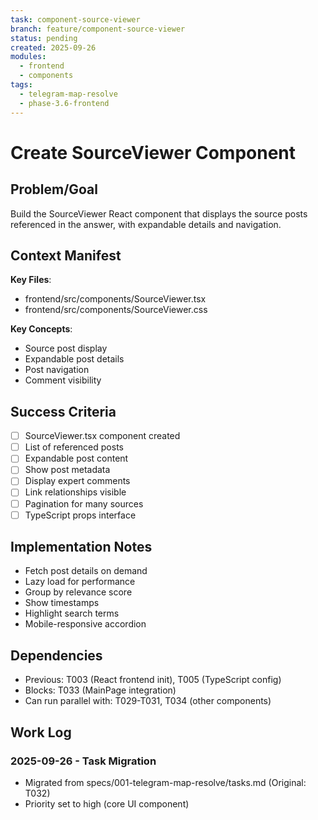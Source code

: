 ```yaml
---
task: component-source-viewer
branch: feature/component-source-viewer
status: pending
created: 2025-09-26
modules:
  - frontend
  - components
tags:
  - telegram-map-resolve
  - phase-3.6-frontend
---
```


# Create SourceViewer Component

## Problem/Goal
Build the SourceViewer React component that displays the source posts referenced in the answer, with expandable details and navigation.

## Context Manifest
**Key Files**:
- frontend/src/components/SourceViewer.tsx
- frontend/src/components/SourceViewer.css

**Key Concepts**:
- Source post display
- Expandable post details
- Post navigation
- Comment visibility

## Success Criteria
- [ ] SourceViewer.tsx component created
- [ ] List of referenced posts
- [ ] Expandable post content
- [ ] Show post metadata
- [ ] Display expert comments
- [ ] Link relationships visible
- [ ] Pagination for many sources
- [ ] TypeScript props interface

## Implementation Notes
- Fetch post details on demand
- Lazy load for performance
- Group by relevance score
- Show timestamps
- Highlight search terms
- Mobile-responsive accordion

## Dependencies
- Previous: T003 (React frontend init), T005 (TypeScript config)
- Blocks: T033 (MainPage integration)
- Can run parallel with: T029-T031, T034 (other components)

## Work Log
### 2025-09-26 - Task Migration
- Migrated from specs/001-telegram-map-resolve/tasks.md (Original: T032)
- Priority set to high (core UI component)